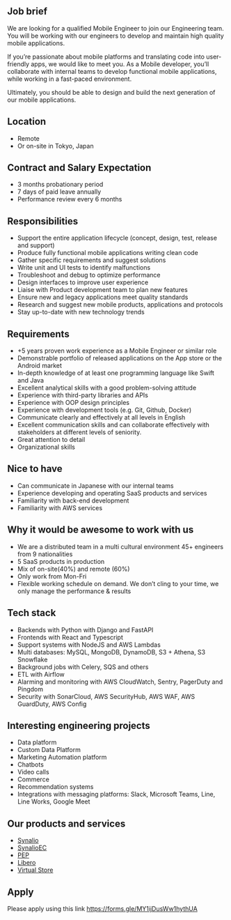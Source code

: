 ## Job brief

We are looking for a qualified Mobile Engineer to join our Engineering team. 
You will be working with our engineers to develop and maintain high quality mobile applications.

If you’re passionate about mobile platforms and translating code into user-friendly apps, we would like to meet you. As a Mobile developer, you’ll collaborate with internal teams to develop functional mobile applications, while working in a fast-paced environment.

Ultimately, you should be able to design and build the next generation of our mobile applications.

## Location

- Remote
- Or on-site in Tokyo, Japan

## Contract and Salary Expectation

- 3 months probationary period
- 7 days of paid leave annually 
- Performance review every 6 months

## Responsibilities

- Support the entire application lifecycle (concept, design, test, release and support)
- Produce fully functional mobile applications writing clean code
- Gather specific requirements and suggest solutions
- Write unit and UI tests to identify malfunctions
- Troubleshoot and debug to optimize performance
- Design interfaces to improve user experience
- Liaise with Product development team to plan new features
- Ensure new and legacy applications meet quality standards
- Research and suggest new mobile products, applications and protocols
- Stay up-to-date with new technology trends

## Requirements

- +5 years proven work experience as a Mobile Engineer or similar role
- Demonstrable portfolio of released applications on the App store or the Android market
- In-depth knowledge of at least one programming language like Swift and Java
- Excellent analytical skills with a good problem-solving attitude
- Experience with third-party libraries and APIs
- Experience with OOP design principles
- Experience with development tools (e.g. Git, Github, Docker)
- Communicate clearly and effectively at all levels in English
- Excellent communication skills and can collaborate effectively with stakeholders at different levels of seniority.
- Great attention to detail
- Organizational skills

## Nice to have

- Can communicate in Japanese with our internal teams
- Experience developing and operating SaaS products and services
- Familiarity with back-end development
- Familiarity with AWS services

## Why it would be awesome to work with us

- We are a distributed team in a multi cultural environment 45+ engineers from 9 nationalities
- 5 SaaS products in production
- Mix of on-site(40%) and remote (60%)
- Only work from Mon-Fri
- Flexible working schedule on demand. We don’t cling to your time, we only manage the performance & results 

## Tech stack

- Backends with Python with Django and FastAPI
- Frontends with React and Typescript
- Support systems with NodeJS and AWS Lambdas
- Multi databases: MySQL, MongoDB, DynamoDB, S3 + Athena, S3 Snowflake
- Background jobs with Celery, SQS and others
- ETL with Airflow
- Alarming and monitoring with AWS CloudWatch, Sentry, PagerDuty and Pingdom
- Security with SonarCloud, AWS SecurityHub, AWS WAF, AWS GuardDuty, AWS Config

## Interesting engineering projects

- Data platform
- Custom Data Platform
- Marketing Automation platform
- Chatbots
- Video calls
- Commerce
- Recommendation systems
- Integrations with messaging platforms: Slack, Microsoft Teams, Line, Line Works, Google Meet

## Our products and services

- [Synalio](https://synal.io/)
- [SynalioEC](https://synal.io/lp/ec/)
- [PEP](https://pep.work/)
- [Libero](https://libero-app.com/)
- [Virtual Store](https://virtualstore.jp/)

## Apply

Please apply using this link
https://forms.gle/MY1ijDusWw1hythUA

